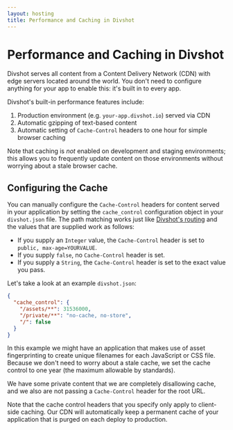 ```yaml
---
layout: hosting
title: Performance and Caching in Divshot
---
```


# Performance and Caching in Divshot

<p class="lead">Divshot serves all content from a Content Delivery Network (CDN) with edge servers located
around the world. You don't need to configure anything for your app to enable this: it's built
in to every app.</p>

Divshot's built-in performance features include:

1. Production environment (e.g. `your-app.divshot.io`) served via CDN
2. Automatic gzipping of text-based content
3. Automatic setting of `Cache-Control` headers to one hour for simple browser caching

Note that caching is *not* enabled on development and staging environments; this allows you to
frequently update content on those environments without worrying about a stale browser cache.

## Configuring the Cache

You can manually configure the `Cache-Control` headers for content served in your application
by setting the `cache_control` configuration object in your `divshot.json` file. The path matching
works just like [Divshot's routing](/guides/routing) and the values that are supplied work
as follows:

* If you supply an `Integer` value, the `Cache-Control` header is set to `public, max-age=YOURVALUE`.
* If you supply `false`, no `Cache-Control` header is set.
* If you supply a `String`, the `Cache-Control` header is set to the exact value you pass.

Let's take a look at an example `divshot.json`:

```json
{
  "cache_control": {
    "/assets/**": 31536000,
    "/private/**": "no-cache, no-store",
    "/": false
  }
}
```

In this example we might have an application that makes use of asset fingerprinting to create unique
filenames for each JavaScript or CSS file. Because we don't need to worry about a stale cache, we set
the cache control to one year (the maximum allowable by standards).

We have some private content that we are completely disallowing cache, and we also are not passing a
`Cache-Control` header for the root URL.

Note that the cache control headers that you specify only apply to client-side caching. Our CDN will
automatically keep a permanent cache of your application that is purged on each deploy to production.